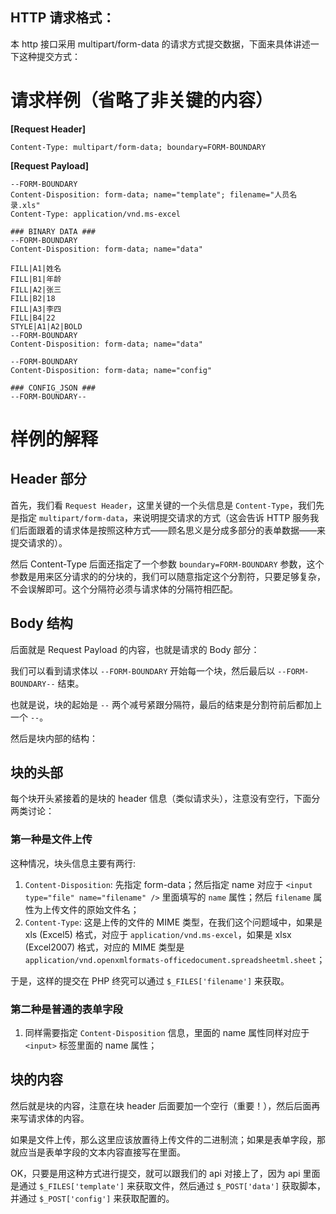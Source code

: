 HTTP 请求格式：
--------------

本 http 接口采用 multipart/form-data 的请求方式提交数据，下面来具体讲述一下这种提交方式：

# 请求样例（省略了非关键的内容）


**[Request Header]**
```
Content-Type: multipart/form-data; boundary=FORM-BOUNDARY
```

**[Request Payload]**
```
--FORM-BOUNDARY
Content-Disposition: form-data; name="template"; filename="人员名录.xls"
Content-Type: application/vnd.ms-excel

### BINARY DATA ###
--FORM-BOUNDARY
Content-Disposition: form-data; name="data"

FILL|A1|姓名
FILL|B1|年龄
FILL|A2|张三
FILL|B2|18
FILL|A3|李四
FILL|B4|22
STYLE|A1|A2|BOLD
--FORM-BOUNDARY
Content-Disposition: form-data; name="data"

--FORM-BOUNDARY
Content-Disposition: form-data; name="config"

### CONFIG_JSON ###
--FORM-BOUNDARY--
```

# 样例的解释

## Header 部分

首先，我们看 `Request Header`，这里关键的一个头信息是 `Content-Type`，我们先是指定 `multipart/form-data`，来说明提交请求的方式（这会告诉 HTTP 服务我们后面跟着的请求体是按照这种方式——顾名思义是分成多部分的表单数据——来提交请求的）。

然后 Content-Type 后面还指定了一个参数 `boundary=FORM-BOUNDARY` 参数，这个参数是用来区分请求的的分块的，我们可以随意指定这个分割符，只要足够复杂，不会误解即可。这个分隔符必须与请求体的分隔符相匹配。

## Body 结构

后面就是 Request Payload 的内容，也就是请求的 Body 部分：

我们可以看到请求体以 `--FORM-BOUNDARY` 开始每一个块，然后最后以 `--FORM-BOUNDARY--` 结束。

也就是说，块的起始是 `--` 两个减号紧跟分隔符，最后的结束是分割符前后都加上一个 `--`。


然后是块内部的结构：

## 块的头部

每个块开头紧接着的是块的 header 信息（类似请求头），注意没有空行，下面分两类讨论：

### 第一种是文件上传

这种情况，块头信息主要有两行:

1. `Content-Disposition`: 先指定 form-data；然后指定 name 对应于 `<input type="file" name="filename" />` 里面填写的 `name` 属性；然后 `filename` 属性为上传文件的原始文件名；
2. `Content-Type`: 这是上传的文件的 MIME 类型，在我们这个问题域中，如果是 xls (Excel5) 格式，对应于 `application/vnd.ms-excel`，如果是 xlsx (Excel2007) 格式，对应的 MIME 类型是 `application/vnd.openxmlformats-officedocument.spreadsheetml.sheet`；

于是，这样的提交在 PHP 终究可以通过 `$_FILES['filename']` 来获取。

### 第二种是普通的表单字段

1. 同样需要指定 `Content-Disposition` 信息，里面的 name 属性同样对应于 `<input>` 标签里面的 name 属性；

## 块的内容

然后就是块的内容，注意在块 header 后面要加一个空行（重要！），然后后面再来写请求体的内容。

如果是文件上传，那么这里应该放置待上传文件的二进制流；如果是表单字段，那就应当是表单字段的文本内容直接写在里面。

OK，只要是用这种方式进行提交，就可以跟我们的 api 对接上了，因为 api 里面是通过 `$_FILES['template']` 来获取文件，然后通过 `$_POST['data']` 获取脚本，并通过 `$_POST['config']` 来获取配置的。
